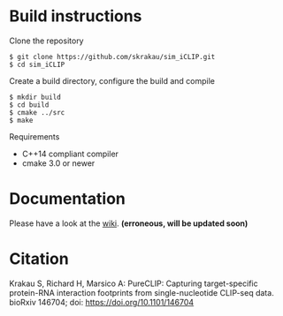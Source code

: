 # Build instructions

Clone the repository

    $ git clone https://github.com/skrakau/sim_iCLIP.git
    $ cd sim_iCLIP

Create a build directory, configure the build and compile

    $ mkdir build
    $ cd build
    $ cmake ../src
    $ make

Requirements

 - C++14 compliant compiler
 - cmake 3.0 or newer

# Documentation

Please have a look at the [wiki](https://github.com/skrakau/sim_iCLIP/wiki). **(erroneous, will be updated soon)**

# Citation

Krakau S, Richard H, Marsico A: PureCLIP: Capturing target-specific protein-RNA interaction footprints from single-nucleotide CLIP-seq data. bioRxiv 146704; doi: https://doi.org/10.1101/146704 
